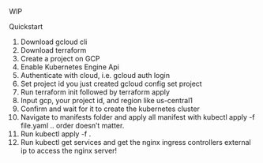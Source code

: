 
WIP 

Quickstart
1. Download gcloud cli
2. Download terraform
3. Create a project on GCP
4. Enable Kubernetes Engine Api
5. Authenticate with cloud, i.e. gcloud auth login
6. Set project id you just created gcloud config set project
7. Run terraform init followed by terraform apply
8. Input gcp, your project id, and region like us-central1
9. Confirm and wait for it to create the kubernetes cluster
12. Navigate to manifests folder and apply all manifest with kubectl apply -f file.yaml .. order doesn’t matter.
13. Run kubectl apply -f . 
14. Run kubectl get services and get the nginx ingress controllers external ip to access the nginx server!
